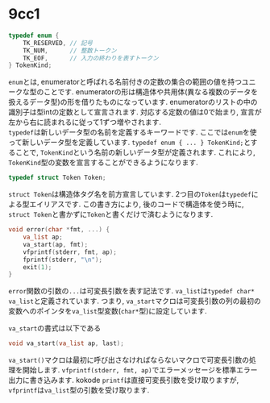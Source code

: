9cc1
======
``` c
typedef enum {
    TK_RESERVED, // 記号
    TK_NUM,      // 整数トークン
    TK_EOF,      // 入力の終わりを表すトークン
} TokenKind;
```
`enum`とは, enumeratorと呼ばれる名前付きの定数の集合の範囲の値を持つユニークな型のことです. enumeratorの形は構造体や共用体(異なる複数のデータを扱えるデータ型)の形を借りたものになっています. enumeratorのリストの中の識別子は型intの定数として宣言されます. 対応する定数の値は0で始まり, 宣言が左から右に読まれるに従って1ずつ増やされます.  
`typedef`は新しいデータ型の名前を定義するキーワードです. ここでは`enum`を使って新しいデータ型を定義しています. `typedef enum { ... } TokenKind;`とすることで, `TokenKind`という名前の新しいデータ型が定義されます. これにより, `TokenKind`型の変数を宣言することができるようになります.

``` c
typedef struct Token Token;
```
`struct Token`は構造体タグ名を前方宣言しています. 2つ目の`Token`は`typedef`による型エイリアスです. この書き方により, 後のコードで構造体を使う時に, `struct Token`と書かずに`Token`と書くだけで済むようになります.

``` c
void error(char *fmt, ...) {
    va_list ap;
    va_start(ap, fmt);
    vfprintf(stderr, fmt, ap);
    fprintf(stderr, "\n");
    exit(1);
}
```
`error`関数の引数の`...`は可変長引数を表す記法です.
`va_list`は`typedef char* va_list`と定義されています. つまり, `va_start`マクロは可変長引数の列の最初の変数へのポインタを`va_list`型変数(`char*`型)に設定しています.

`va_start`の書式は以下である
``` c
void va_start(va_list ap, last);
```
`va_start()`マクロは最初に呼び出さなければならないマクロで可変長引数の処理を開始します.
`vfprintf(stderr, fmt, ap)`でエラーメッセージを標準エラー出力に書き込みます. kokode
`printf`は直接可変長引数を受け取りますが, `vfprintf`は`va_list`型の引数を受け取ります. 
